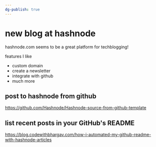 ```yaml
---
dg-publish: true
---
```

# new blog at hashnode

hashnode.com seems to be a great platform for techblogging!

features I like

- custom domain
- create a newsletter
- integrate with github
- much more

## post to hashnode from github

<https://github.com/Hashnode/Hashnode-source-from-github-template>


## list recent posts in your GitHub's README

<https://blog.codewithbhargav.com/how-i-automated-my-github-readme-with-hashnode-articles>

